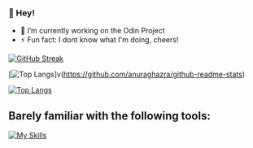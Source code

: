 ### 👋 Hey!

- 🔭 I’m currently working on the Odin Project
- ⚡ Fun fact: I dont know what I'm doing, cheers!

[![GitHub Streak](https://streak-stats.demolab.com?user=FukcThat&theme=transparent&hide_border=true&currStreakNum=#D1505F&sideNums=#9E3C48&ring=#E87784&fire=#CC7D86&currStreakLabel=#9E3C48&sideLabels=#D1505F&dates=#B15963&stroke=#81293C&date_format=j%20M%5B%20Y%5D)](https://git.io/streak-stats)

[![Top Langs](https://github-readme-stats.vercel.app/api/top-langs/?username=fukcthat&layout=donut&theme=ambient_gradient&text_color=fff&title_color=fff&hide_border=true)]v(https://github.com/anuraghazra/github-readme-stats)


[![Top Langs](https://github-readme-stats-git-masterrstaa-rickstaa.vercel.app/api/top-langs/?username=fukcthat&theme=dracula)](https://github.com/anuraghazra/github-readme-stats)

## Barely familiar with the following tools:
[![My Skills](https://skillicons.dev/icons?i=js,html,css)](https://skillicons.dev)


<!--
**FukcThat/FukcThat** is a ✨ _special_ ✨ repository because its `README.md` (this file) appears on your GitHub profile.

Here are some ideas to get you started:

- 🔭 I’m currently working on the Odin Project
- 🌱 I’m currently learning ...
- 👯 I’m looking to collaborate on ...
- 🤔 I’m looking for help with ...
- 💬 Ask me about ...
- 📫 How to reach me: ...
- 😄 Pronouns: ...
- ⚡ Fun fact: I dont know what I'm doing, cheers!
-->
